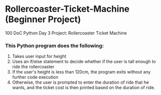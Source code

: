 # Rollercoaster-Ticket-Machine (Beginner Project)
100 DoC Python Day 3 Project: Rollercoaster Ticket Machine

### This Python program does the following:
1. Takes user input for height
2. Uses an if/else statement to decide whether if the user is tall enough to ride the rollercoaster
3. If the user's height is less than 120cm, the program exits without any further code execution
4. Otherwise, the user is prompted to enter the duration of ride that he wants, and the ticket cost is then printed based on the duration of ride.
